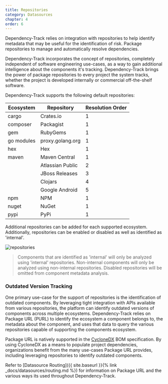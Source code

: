 ```yaml
---
title: Repositories
category: Datasources
chapter: 4
order: 6
---
```


Dependency-Track relies on integration with repositories to help identify metadata that may be useful
for the identification of risk. Package repositories to manage and automatically resolve dependencies.

Dependency-Track incorporates the concept of repositories, completely independent of software engineering use-cases,
as a way to gain additional intelligence about the components it's tracking. Dependency-Track brings the power of
package repositories to every project the system tracks, whether the project is developed internally or commercial
off-the-shelf software.

Dependency-Track supports the following default repositories:

| Ecosystem  | Repository       | Resolution Order |
| ---------- | ---------------- | ---------------- |
| cargo      | Crates.io        | 1 |
| composer   | Packagist        | 1 |
| gem        | RubyGems         | 1 |
| go modules | proxy.golang.org | 1 |
| hex        | Hex              | 1 |
| maven      | Maven Central    | 1 |
|            | Atlassian Public | 2 |
|            | JBoss Releases   | 3 |
|            | Clojars          | 4 |
|            | Google Android   | 5 |
| npm        | NPM              | 1 |
| nuget      | NuGet            | 1 |
| pypi       | PyPi             | 1 |


Additional repositories can be added for each supported ecosystem. Additionally, repositories can be enabled or disabled
as well as identified as 'internal'.

![repositories](/images/screenshots/repositories.png)

> Components that are identified as 'internal' will only be analyzed using 'internal' repositories. Non-internal
> components will only be analyzed using non-internal repositories. Disabled repositories will be omitted from
> component metadata analysis.


### Outdated Version Tracking

One primary use-case for the support of repositories is the identification of outdated components. By leveraging tight 
integration with APIs available from various repositories, the platform can identify outdated versions of components 
across multiple ecosystems. Dependency-Track relies on Package URL (PURL) to identify the ecosystem a component belongs 
to, the metadata about the component, and uses that data to query the various repositories capable of supporting the 
components ecosystem.

Package URL is natively supported in the [CycloneDX](http://cyclonedx.org/) BOM specification. By using CycloneDX as a 
means to populate project dependencies, organizations benefit from the many use-cases Package URL provides, including
leveraging repositories to identify outdated components.

Refer to [Datasource Routing]({{ site.baseurl }}{% link _docs/datasources/routing.md %})
for information on Package URL and the various ways its used throughout Dependency-Track.
